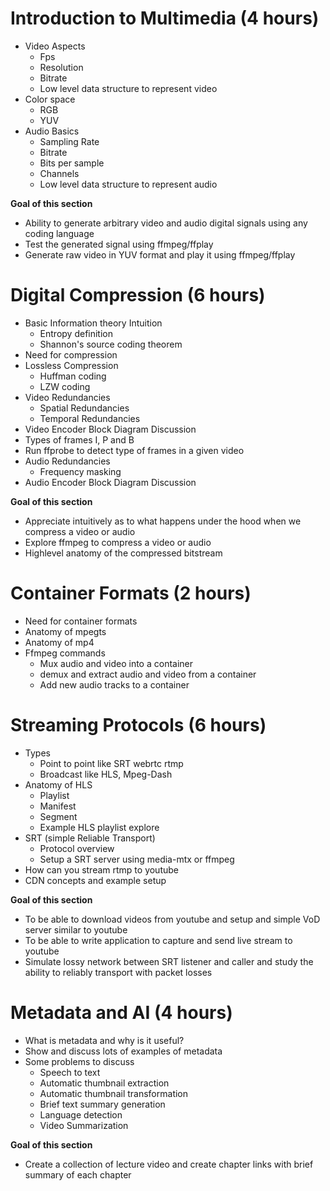 

# Introduction to Multimedia (4 hours)

- Video Aspects
    - Fps
    - Resolution
    - Bitrate
    - Low level data structure to represent video
- Color space
    - RGB
    - YUV
- Audio Basics
    - Sampling Rate
    - Bitrate
    - Bits per sample
    - Channels
    - Low level data structure to represent audio

**Goal of this section**

- Ability to generate arbitrary video and audio digital signals using any coding language
- Test the generated signal using ffmpeg/ffplay
- Generate raw video in YUV format and play it using ffmpeg/ffplay



# Digital Compression (6 hours)

- Basic Information theory Intuition
    - Entropy definition
    - Shannon's source coding theorem 
- Need for compression
- Lossless Compression
    - Huffman coding
    - LZW coding 
- Video Redundancies
    - Spatial Redundancies
    - Temporal Redundancies
- Video Encoder Block Diagram Discussion
- Types of frames I, P and B
- Run ffprobe to detect type of frames in a given video
- Audio Redundancies 
    - Frequency masking
- Audio Encoder Block Diagram Discussion


**Goal of this section**

- Appreciate intuitively as to what happens under the hood when we compress a video or audio
- Explore ffmpeg to compress a video or audio
- Highlevel anatomy of the compressed bitstream


# Container Formats (2 hours)

- Need for container formats
- Anatomy of mpegts 
- Anatomy of mp4
- Ffmpeg commands
    - Mux audio and video into a container
    - demux and extract audio and video from a container
    - Add new audio tracks to a container


# Streaming Protocols (6 hours)

- Types
    - Point to point like SRT webrtc rtmp
    - Broadcast like HLS, Mpeg-Dash
- Anatomy of HLS
    - Playlist
    - Manifest
    - Segment
    - Example HLS playlist explore 
- SRT (simple Reliable Transport)
    - Protocol overview 
    - Setup a SRT server using media-mtx or ffmpeg
- How can you stream rtmp to youtube
- CDN concepts and example setup

**Goal of this section**

- To be able to download videos from youtube and setup and simple VoD server similar to youtube
- To be able to write application to capture and send live stream to youtube
- Simulate lossy network between SRT listener and caller and study the ability to reliably transport with 
packet losses


# Metadata and AI (4 hours)

- What is metadata and why is it useful?
- Show and discuss lots of examples of metadata
- Some problems to discuss
    - Speech to text 
    - Automatic thumbnail extraction
    - Automatic thumbnail transformation
    - Brief text summary generation
    - Language detection 
    - Video Summarization

**Goal of this section**

- Create a collection of lecture video and create chapter links with brief summary of each chapter